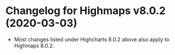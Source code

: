 # Changelog for Highmaps v8.0.2 (2020-03-03)

- Most changes listed under Highcharts 8.0.2 above also apply to Highmaps 8.0.2.

